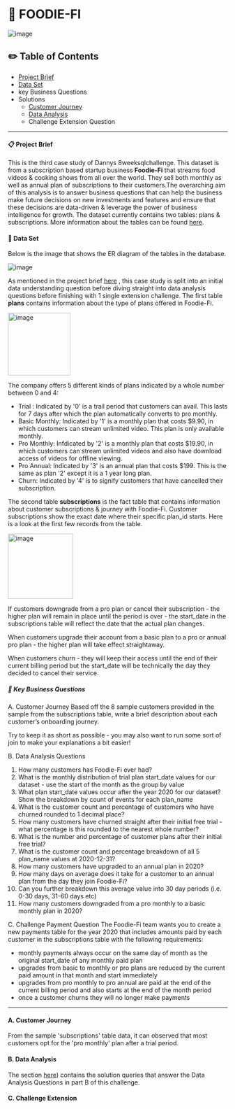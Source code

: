 #  :avocado: FOODIE-FI
![image](https://user-images.githubusercontent.com/54994083/179741981-b7465522-1bea-4de4-8c2d-924365952f28.png)

## :pencil2: Table of Contents

- [Project Brief](#clipboard-project-brief)
- [Data Set](#file_folder-data-set)
- key Business Questions
- Solutions
  - [Customer Journey](#tv-customer-journey)
  - [Data Analysis](https://github.com/shsra430/SQLChallenges/blob/main/Case%20Study%203%20-%20Foodie%20Fi/Solutions.md#bar_chart-data-analysis)
  - Challenge Extension Question
 
***

#### :clipboard: Project Brief

This is the third case study of Dannys 8weeksqlchallenge. This dataset is from a subscription based startup business **Foodie-Fi** that streams food videos & cooking shows from all over the world. They sell both monthly as well as annual plan of subscriptions to their customers.The overarching aim of this analysis is to answer business questions that can help the business make future decisions on new investments and features and ensure that these decisions are data-driven & leverage the power of business intelligence for growth.
The dataset currently contains two tables: plans & subscriptions.
More information about the tables can be found [here](https://8weeksqlchallenge.com/case-study-3/).

#### :file_folder: Data Set
Below is the image that shows the ER diagram of the tables in the database.

![image](https://user-images.githubusercontent.com/54994083/179738560-c5a813e8-9778-4135-a150-c975ca7fb37e.png)

As mentioned in the project brief [here](https://8weeksqlchallenge.com/case-study-3/) , this case study is split into an initial data understanding question before diving straight into data analysis questions before finishing with 1 single extension challenge.
The first table **plans** contains information about the type of plans offered in Foodie-Fi.

<img width="143" alt="image" src="https://user-images.githubusercontent.com/54994083/179754020-abc52578-00af-4695-9667-d17803785a0b.png">

The company offers 5 different kinds of plans indicated by a whole number between 0 and 4:
  * Trial : Indicated by '0' is a trail period that customers can avail. This lasts for 7 days after which the plan automatically converts to pro monthly.
  * Basic Monthly: Indicated by '1' is a monthly plan that costs $9.90, in which customers can stream unlimited video. This plan is only available monthly.
  * Pro Monthly: Infdicated by '2' is a monthly plan that costs $19.90, in which customers can stream unlimited videos and also have download access of videos for offline viewing.
  * Pro Annual: Indicated by '3' is an annual plan that costs $199. This is the same as plan '2' except it is a 1 year long plan.
  * Churn: Indicated by '4' is to signify customers that have cancelled their subscription.

The second table **subscriptions** is the fact table that contains information about customer subscriptions & journey with Foodie-Fi. 
Customer subscriptions show the exact date where their specific plan_id starts. Here is a look at the first few records from the table.

<img width="149" alt="image" src="https://user-images.githubusercontent.com/54994083/179755782-296aa19a-e387-44dd-91fe-bd7a5e245e5b.png">

If customers downgrade from a pro plan or cancel their subscription - the higher plan will remain in place until the period is over - the start_date in the subscriptions table will reflect the date that the actual plan changes.

When customers upgrade their account from a basic plan to a pro or annual pro plan - the higher plan will take effect straightaway.

When customers churn - they will keep their access until the end of their current billing period but the start_date will be technically the day they decided to cancel their service.

##### :thought_balloon: Key Business Questions
A. Customer Journey
Based off the 8 sample customers provided in the sample from the subscriptions table, write a brief description about each customer’s onboarding journey.

Try to keep it as short as possible - you may also want to run some sort of join to make your explanations a bit easier!

B. Data Analysis Questions
  1. How many customers has Foodie-Fi ever had?
  2. What is the monthly distribution of trial plan start_date values for our dataset - use the start of the month as the group by value
  3. What plan start_date values occur after the year 2020 for our dataset? Show the breakdown by count of events for each plan_name
  4. What is the customer count and percentage of customers who have churned rounded to 1 decimal place?
  5. How many customers have churned straight after their initial free trial - what percentage is this rounded to the nearest whole number?
  6. What is the number and percentage of customer plans after their initial free trial?
  7. What is the customer count and percentage breakdown of all 5 plan_name values at 2020-12-31?
  8. How many customers have upgraded to an annual plan in 2020?
  9. How many days on average does it take for a customer to an annual plan from the day they join Foodie-Fi?
 10. Can you further breakdown this average value into 30 day periods (i.e. 0-30 days, 31-60 days etc)
 11. How many customers downgraded from a pro monthly to a basic monthly plan in 2020?

C. Challenge Payment Question
The Foodie-Fi team wants you to create a new payments table for the year 2020 that includes amounts paid by each customer in the subscriptions table with the following requirements:

  - monthly payments always occur on the same day of month as the original start_date of any monthly paid plan
  - upgrades from basic to monthly or pro plans are reduced by the current paid amount in that month and start immediately
  - upgrades from pro monthly to pro annual are paid at the end of the current billing period and also starts at the end of the month period
  - once a customer churns they will no longer make payments
***
#### A. Customer Journey
From the sample 'subscriptions' table data, it can observed that most customers opt for the 'pro monthly' plan after a trial period.
#### B. Data Analysis
The section [here](https://github.com/shsra430/SQLChallenges/blob/main/Case%20Study%203%20-%20Foodie%20Fi/DataAnalysis.md#avocado-foodie-fi)) contains the solution queries that answer the Data Analysis Questions in part B of this challenge.
#### C. Challenge Extension
